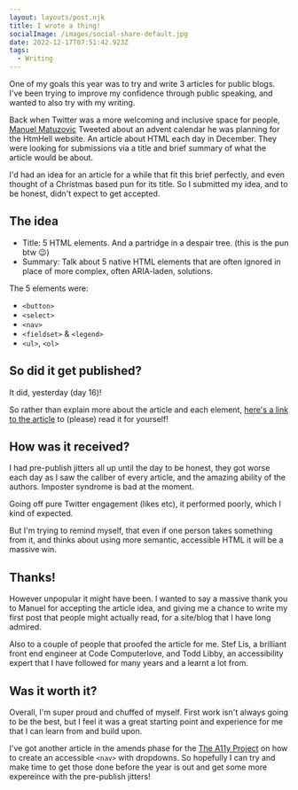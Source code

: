 ```yaml
---
layout: layouts/post.njk
title: I wrote a thing!
socialImage: /images/social-share-default.jpg
date: 2022-12-17T07:51:42.923Z
tags:
  - Writing
---
```

One of my goals this year was to try and write 3 articles for public blogs. I've been trying to improve my confidence through public speaking, and wanted to also try with my writing.

Back when Twitter was a more welcoming and inclusive space for people, [Manuel Matuzovic](https://www.matuzo.at/) Tweeted about an advent calendar he was planning for the HtmHell website. An article about HTML each day in December. They were looking for submissions via a title and brief summary of what the article would be about.

I'd had an idea for an article for a while that fit this brief perfectly, and even thought of a Christmas based pun for its title. So I submitted my idea, and to be honest, didn't expect to get accepted.

## The idea
* Title: 5 HTML elements. And a partridge in a despair tree. (this is the pun btw 😉)
* Summary: Talk about 5 native HTML elements that are often ignored in place of more complex, often ARIA-laden, solutions.

The 5 elements were:

* <code>&lt;button&gt;</code>
* <code>&lt;select&gt;</code>
* <code>&lt;nav&gt;</code>
* <code>&lt;fieldset&gt;</code> & <code>&lt;legend&gt;</code>
* <code>&lt;ul&gt;</code>, <code>&lt;ol&gt;</code>

## So did it get published?
It did, yesterday (day 16)!

So rather than explain more about the article and each element, [here's a link to the article](https://www.htmhell.dev/adventcalendar/2022/16/) to (please) read it for yourself!

## How was it received?
I had pre-publish jitters all up until the day to be honest, they got worse each day as I saw the caliber of every article, and the amazing ability of the authors. Imposter syndrome is bad at the moment.

Going off pure Twitter engagement (likes etc), it performed poorly, which I kind of expected.

But I'm trying to remind myself, that even if one person takes something from it, and thinks about using more semantic, accessible HTML it will be a massive win.

## Thanks!
However unpopular it might have been. I wanted to say a massive thank you to Manuel for accepting the article idea, and giving me a chance to write my first post that people might actually read, for a site/blog that I have long admired.

Also to a couple of people that proofed the article for me. Stef Lis, a brilliant front end engineer at Code Computerlove, and Todd Libby, an accessibility expert that I have followed for many years and a learnt a lot from.

## Was it worth it?

Overall, I'm super proud and chuffed of myself. First work isn't always going to be the best, but I feel it was a great starting point and experience for me that I can learn from and build upon.

I've got another article in the amends phase for the [The A11y Project](https://www.a11yproject.com/) on how to create an accessible <code>&lt;nav&gt;</code> with dropdowns. So hopefully I can try and make time to get those done before the year is out and get some more expereince with the pre-publish jitters!